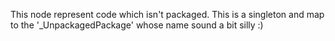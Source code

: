 This node represent code which isn't packaged. This is a singleton and map to the '_UnpackagedPackage' whose name sound a bit silly :)